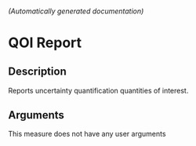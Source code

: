 
###### (Automatically generated documentation)

# QOI Report

## Description
Reports uncertainty quantification quantities of interest.



## Arguments




This measure does not have any user arguments



